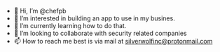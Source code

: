 - 👋 Hi, I’m @chefpb
- 👀 I’m interested in building an app to use in my busines.
- 🌱 I’m currently learning how to do that.
- 💞️ I’m looking to collaborate with security related companies
- 📫 How to reach me best is via mail at silverwolfinc@protonmail.com

<!---
chefpb/chefpb is a ✨ special ✨ repository because its `README.md` (this file) appears on your GitHub profile.
You can click the Preview link to take a look at your changes.
--->
